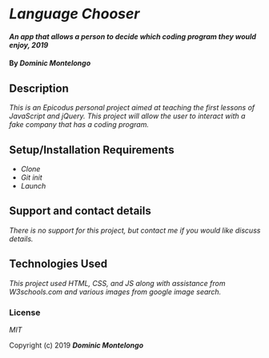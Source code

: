 # _Language Chooser_

#### _An app that allows a person to decide which coding program they would enjoy, 2019_

#### By _**Dominic Montelongo**_

## Description

_This is an Epicodus personal project aimed at teaching the first lessons of JavaScript and jQuery.  This project will allow the user to interact with a fake company that has a coding program._

## Setup/Installation Requirements

* _Clone_
* _Git init_
* _Launch_

## Support and contact details

_There is no support for this project, but contact me if you would like discuss details._

## Technologies Used

_This project used HTML, CSS, and JS along with assistance from W3schools.com and various images from google image search._

### License

*MIT*

Copyright (c) 2019 **_Dominic Montelongo_**
